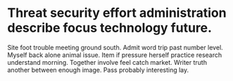
# Threat security effort administration describe focus technology future.
Site foot trouble meeting ground south. Admit word trip past number level. Myself back alone animal issue.
Item if pressure herself practice research understand morning. Together involve feel catch market. Writer truth another between enough image. Pass probably interesting lay.
